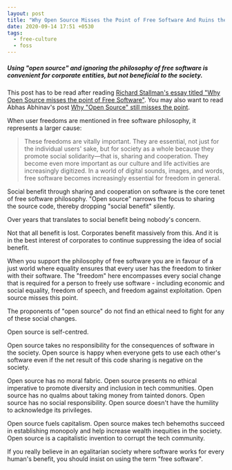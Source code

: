 ```yaml
---
layout: post
title: "Why Open Source Misses the Point of Free Software And Ruins the Moral Fabric of the Tech Community"
date: 2020-09-14 17:51 +0530
tags:
  - free-culture
  - foss
---
```


##### Using "open source" and ignoring the philosophy of free software is convenient for corporate entities, but not beneficial to the society. #####

This post has to be read after reading [Richard Stallman's essay titled "Why Open Source misses the point of Free Software"](https://www.gnu.org/philosophy/open-source-misses-the-point.html). You may also want to read Abhas Abhinav's post [Why "Open Source" still misses the point](https://abhas.io/open-source-still-misses-the-point/).

When user freedoms are mentioned in free software philosophy, it represents a larger cause:

> These freedoms are vitally important. They are essential, not just for the individual users' sake, but for society as a whole because they promote social solidarity—that is, sharing and cooperation. They become even more important as our culture and life activities are increasingly digitized. In a world of digital sounds, images, and words, free software becomes increasingly essential for freedom in general.

Social benefit through sharing and cooperation on software is the core tenet of free software philosophy. "Open source" narrows the focus to sharing the source code, thereby dropping "social benefit" silently.

Over years that translates to social benefit being nobody's concern.

Not that all benefit is lost. Corporates benefit massively from this. And it is in the best interest of corporates to continue suppressing the idea of social benefit.

When you support the philosophy of free software you are in favour of a just world where equality ensures that every user has the freedom to tinker with their software. The "freedom" here encompasses every social change that is required for a person to freely use software - including economic and social equality, freedom of speech, and freedom against exploitation. Open source misses this point.

The proponents of "open source" do not find an ethical need to fight for any of these social changes.

Open source is self-centred.

Open source takes no responsibility for the consequences of software in the society. Open source is happy when everyone gets to use each other's software even if the net result of this code sharing is negative on the society.

Open source has no moral fabric. Open source presents no ethical imperative to promote diversity and inclusion in tech communities. Open source has no qualms about taking money from tainted donors. Open source has no social responsibility. Open source doesn't have the humility to acknowledge its privileges.

Open source fuels capitalism. Open source makes tech behemoths succeed in establishing monopoly and help increase wealth inequities in the society. Open source is a capitalistic invention to corrupt the tech community.

If you really believe in an egalitarian society where software works for every human's benefit, you should insist on using the term "free software".
